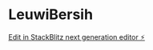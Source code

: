 # LeuwiBersih

[Edit in StackBlitz next generation editor ⚡️](https://stackblitz.com/~/github.com/rizkiwijanarko/LeuwiBersih)